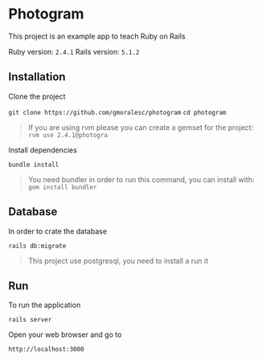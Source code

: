 # Photogram

This project is an example app to teach Ruby on Rails

Ruby version: `2.4.1`
Rails version: `5.1.2`

## Installation

Clone the project

`git clone https://github.com/gmoralesc/photogram`
`cd photogram`

> If you are using rvm please you can create a gemset for the project:
> `rvm use 2.4.1@photogra`

Install dependencies

`bundle install`

> You need bundler in order to run this command, you can install with:
> `gem install bundler`

## Database

In order to crate the database

`rails db:migrate`

> This project use postgresql, you need to install a run it


## Run

To run the application

`rails server`

Open your web browser and go to

`http://localhost:3000`